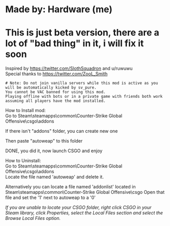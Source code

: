 # Made by: Hardware (me)
# This is just beta version, there are a lot of "bad thing" in it, i will fix it soon
Inspired by https://twitter.com/SlothSquadron and u/ruwuwu                                        
Special thanks to https://twitter.com/ZooL_Smith                                                    
                                                                            
    # Note: Do not join vanilla servers while this mod is active as you will be automatically kicked by sv_pure. 
    You cannot be VAC banned for using this mod. 
    Playing offline with bots or in a private game with friends both work assuming all players have the mod installed.                                 



How to Install mod:                                                            
   Go to Steam\steamapps\common\Counter-Strike Global Offensive\csgo\addons
   
   If there isn't "addons" folder, you can create new one
     
   Then paste "autoweap" to this folder
   
   DONE, you did it, now launch CSGO and enjoy

  How to Uninstall:                                                            
     Go to Steam\steamapps\common\Counter-Strike Global Offensive\csgo\addons     
     Locate the file named 'autoweap' and delete it.                             
                                                                                  
  Alternatively you can locate a file named 'addonlist' located in Steam\steamapps\common\Counter-Strike Global Offensive\csgo
    Open that file and set the '1' next to autoweap to a '0'                     
                                                                                  
  *If you are unable to locate your CSGO folder, right click CSGO in your Steam library, click Properties, select the Local Files section
    and select the Browse Local Files option.*
